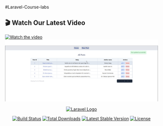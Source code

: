 #Laravel-Course-labs
<!-- Video Section -->
## 🎬 Watch Our Latest Video

[![Watch the video](https://github.com/user-attachments/assets/cb26bd65-41e7-495c-a25d-b050f4a7268b?raw=true)](https://drive.google.com/file/d/1aFvCeuL0wwAtnQlWbPNflUfjjzr_kI2n/view?usp=sharing)
[![Watch the video](https://github.com/JohnRezaik14/Laravel-app/blob/main/public/image.png?raw=true)](https://drive.google.com/file/d/1svpjFu8M5-2HptIE9UG9PFBpparQnf9R/view?usp=sharing)


<p align="center"><a href="https://laravel.com" target="_blank"><img src="https://raw.githubusercontent.com/laravel/art/master/logo-lockup/5%20SVG/2%20CMYK/1%20Full%20Color/laravel-logolockup-cmyk-red.svg" width="400" alt="Laravel Logo"></a></p>

<p align="center">
<a href="https://github.com/laravel/framework/actions"><img src="https://github.com/laravel/framework/workflows/tests/badge.svg" alt="Build Status"></a>
<a href="https://packagist.org/packages/laravel/framework"><img src="https://img.shields.io/packagist/dt/laravel/framework" alt="Total Downloads"></a>
<a href="https://packagist.org/packages/laravel/framework"><img src="https://img.shields.io/packagist/v/laravel/framework" alt="Latest Stable Version"></a>
<a href="https://packagist.org/packages/laravel/framework"><img src="https://img.shields.io/packagist/l/laravel/framework" alt="License"></a>
</p>



